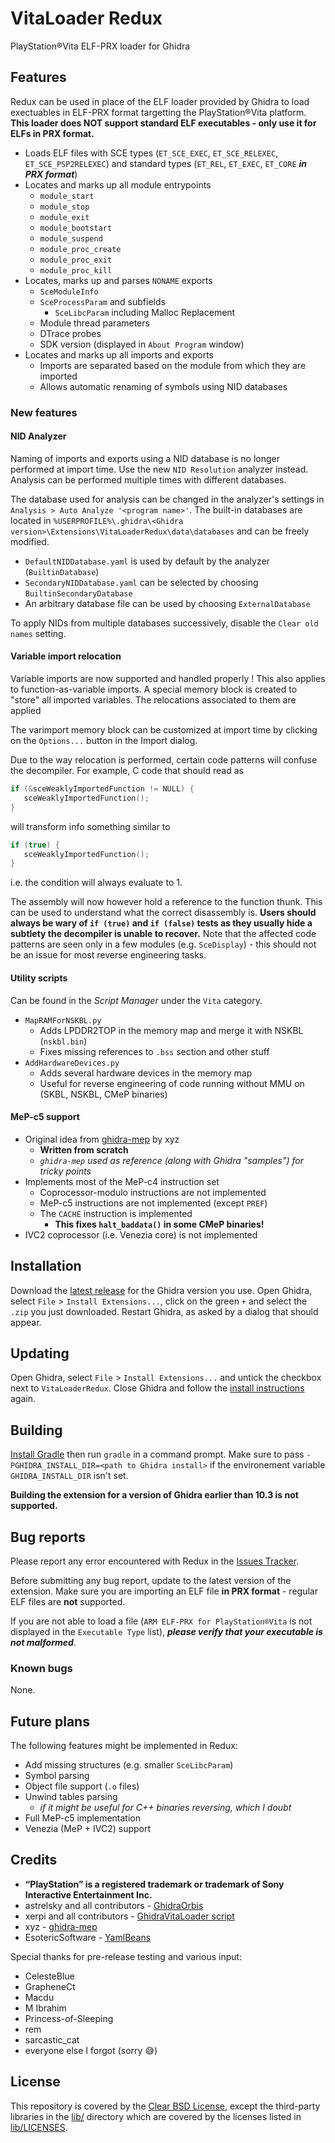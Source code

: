
# VitaLoader Redux
PlayStation®Vita ELF-PRX loader for Ghidra

## Features 
Redux can be used in place of the ELF loader provided by Ghidra to load exectuables in ELF-PRX format targetting the PlayStation®Vita platform. **This loader does NOT support standard ELF executables - only use it for ELFs in PRX format.**

- Loads ELF files with SCE types (`ET_SCE_EXEC`, `ET_SCE_RELEXEC`, `ET_SCE_PSP2RELEXEC`) and standard types (`ET_REL`, `ET_EXEC`, `ET_CORE` ***in PRX format***)
- Locates and marks up all module entrypoints
  - `module_start`
  - `module_stop`
  - `module_exit`
  - `module_bootstart`
  - `module_suspend`
  - `module_proc_create`
  - `module_proc_exit`
  - `module_proc_kill`
- Locates, marks up and parses `NONAME` exports
  - `SceModuleInfo`
  - `SceProcessParam` and subfields
    - `SceLibcParam` including Malloc Replacement
  - Module thread parameters
  - DTrace probes
  - SDK version (displayed in `About Program` window)
- Locates and marks up all imports and exports
  - Imports are separated based on the module from which they are imported
  - Allows automatic renaming of symbols using NID databases

### New features
#### NID Analyzer
Naming of imports and exports using a NID database is no longer performed at import time. Use the new `NID Resolution` analyzer instead. Analysis can be performed multiple times with different databases.

The database used for analysis can be changed in the analyzer's settings in `Analysis > Auto Analyze '<program name>'`. The built-in databases are located in `%USERPROFILE%\.ghidra\<Ghidra version>\Extensions\VitaLoaderRedux\data\databases` and can be freely modified.
- `DefaultNIDDatabase.yaml` is used by default by the analyzer (`BuiltinDatabase`)
- `SecondaryNIDDatabase.yaml` can be selected by choosing `BuiltinSecondaryDatabase`
- An arbitrary database file can be used by choosing `ExternalDatabase` 

To apply NIDs from multiple databases successively, disable the `Clear old names` setting.

#### Variable import relocation
Variable imports are now supported and handled properly ! This also applies to function-as-variable imports. A special memory block is created to "store" all imported variables. The relocations associated to them are applied 

The varimport memory block can be customized at import time by clicking on the `Options...` button in the Import dialog.

Due to the way relocation is performed, certain code patterns will confuse the decompiler. For example, C code that should read as
```c
if (&sceWeaklyImportedFunction != NULL) {
   sceWeaklyImportedFunction();
}
```
will transform info something similar to
```c
if (true) {
   sceWeaklyImportedFunction();
}
```
i.e. the condition will always evaluate to 1.

The assembly will now however hold a reference to the function thunk. This can be used to understand what the correct disassembly is. **Users should always be wary of `if (true)` and `if (false)` tests as they usually hide a subtlety the decompiler is unable to recover.** Note that the affected code patterns are seen only in a few modules (e.g. `SceDisplay`) - this should not be an issue for most reverse engineering tasks.

#### Utility scripts
Can be found in the *Script Manager* under the `Vita` category.
- `MapRAMForNSKBL.py`
  - Adds LPDDR2TOP in the memory map and merge it with NSKBL (`nskbl.bin`)
  - Fixes missing references to `.bss` section and other stuff
- `AddHardwareDevices.py`
  - Adds several hardware devices in the memory map
  - Useful for reverse engineering of code running without MMU on (SKBL, NSKBL, CMeP binaries)

#### MeP-c5 support
- Original idea from [ghidra-mep](https://github.com/xyzz/ghidra-mep) by xyz
  - **Written from scratch**
  - *`ghidra-mep` used as reference (along with Ghidra "samples") for tricky points*
- Implements most of the MeP-c4 instruction set
  - Coprocessor-modulo instructions are not implemented
  - MeP-c5 instructions are not implemented (except `PREF`)
  - The `CACHE` instruction is implemented
    - **This fixes `halt_baddata()` in some CMeP binaries!**
- IVC2 coprocessor (i.e. Venezia core) is not implemented

## Installation
Download the [latest release](https://github.com/CreepNT/VitaLoaderRedux/releases/latest) for the Ghidra version you use.
Open Ghidra, select `File` > `Install Extensions...`, click on the green `+` and select the `.zip` you just downloaded.
Restart Ghidra, as asked by a dialog that should appear.

## Updating
Open Ghidra, select `File` > `Install Extensions...` and untick the checkbox next to `VitaLoaderRedux`.
Close Ghidra and follow the [install instructions](#Installation) again.

## Building
[Install Gradle](https://gradle.org/install/) then run `gradle` in a command prompt. Make sure to pass `-PGHIDRA_INSTALL_DIR=<path to Ghidra install>` if the environement variable `GHIDRA_INSTALL_DIR` isn't set.

**Building the extension for a version of Ghidra earlier than 10.3 is not supported.**

## Bug reports
Please report any error encountered with Redux in the [Issues Tracker](https://github.com/CreepNT/VitaLoaderRedux/issues).

Before submitting any bug report, update to the latest version of the extension. Make sure you are importing an ELF file **in PRX format** - regular ELF files are **not** supported.

If you are not able to load a file (`ARM ELF-PRX for PlayStation®Vita` is not displayed in the `Executable Type` list), ***please verify that your executable is not malformed***.

### Known bugs
None.

## Future plans
The following features might be implemented in Redux:
- Add missing structures (e.g. smaller `SceLibcParam`)
- Symbol parsing
- Object file support (`.o` files)
- Unwind tables parsing
  - *if it might be useful for C++ binaries reversing, which I doubt*
- Full MeP-c5 implementation
- Venezia (MeP + IVC2) support

## Credits
- **“PlayStation” is a registered trademark or trademark of Sony Interactive Entertainment Inc.**
- astrelsky and all contributors - [GhidraOrbis](https://github.com/astrelsky/GhidraOrbis)
- xerpi and all contributors - [GhidraVitaLoader script](https://github.com/xerpi/GhidraVitaLoader)
- xyz - [ghidra-mep](https://github.com/xyzz/ghidra-mep)
- EsotericSoftware - [YamlBeans](https://github.com/EsotericSoftware/yamlbeans)

Special thanks for pre-release testing and various input:
  - CelesteBlue
  - GrapheneCt
  - Macdu
  - M Ibrahim
  - Princess-of-Sleeping
  - rem
  - sarcastic_cat
  - everyone else I forgot (sorry 😅)

## License
This repository is covered by the [Clear BSD License](/LICENSE), except the third-party libraries in the [lib/](/lib/) directory which are covered by the licenses listed in [lib/LICENSES](/lib/LICENSES).
